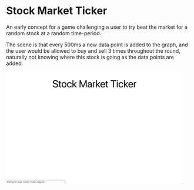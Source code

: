 # Stock Market Ticker

An early concept for a game challenging a user to try beat the market for a random stock at a random time-period.

The scene is that every 500ms a new data point is added to the graph, and the user would be allowed to buy and sell 3 times throughout the round, naturally not knowing where this stock is going as the data points are added.

![](example.gif)